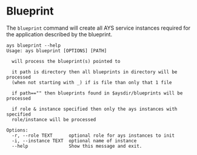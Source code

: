 # Blueprint

The `blueprint` command will create all AYS service instances required for the application described by the blueprint.

```shell
ays blueprint --help
Usage: ays blueprint [OPTIONS] [PATH]

  will process the blueprint(s) pointed to

  it path is directory then all blueprints in directory will be processed
  (when not starting with _) if is file than only that 1 file

  if path=="" then blueprints found in $aysdir/blueprints will be processed

  if role & instance specified then only the ays instances with specified
  role/instance will be processed

Options:
  -r, --role TEXT      optional role for ays instances to init
  -i, --instance TEXT  optional name of instance
  --help               Show this message and exit.
```
